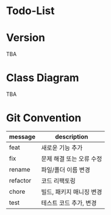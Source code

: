 # Todo-List

# Version

TBA

# Class Diagram

TBA

# Git Convention

| message  | description    |
|----------|----------------|
| feat     | 새로운 기능 추가      |
| fix      | 문제 해결 또는 오류 수정 |
| rename   | 파일/폴더 이름 변경    |
| refactor | 코드 리팩토링        |
| chore    | 빌드, 패키지 매니징 변경 |
| test     | 테스트 코드 추가, 변경 |
